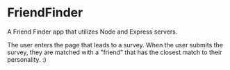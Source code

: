 # FriendFinder

A Friend Finder app that utilizes Node and Express servers. 

The user enters the page that leads to a survey. When the user submits the survey, they are matched with a "friend" that has the closest match to their personality. :)
